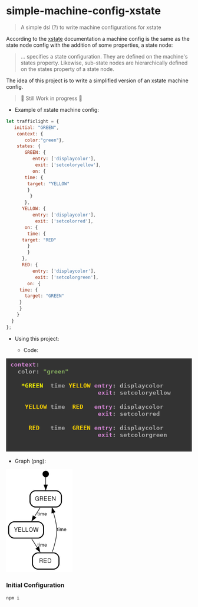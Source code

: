# simple-machine-config-xstate
> A simple dsl (?) to write machine configurations for xstate

According to the  [xstate](https://github.com/davidkpiano/xstate) documentation  a  machine config is the same as the state node config with the addition of some properties, a state node:

> ... specifies a state configuration. They are defined on the machine's states property. Likewise, sub-state nodes are hierarchically defined on the states property of a state node.

The idea of this project is to write a simplified version of an xstate machine config.

> 🚧 Still Work in progress 🚧 

- Example of xstate machine config:


``` javascript
let trafficlight = {
   initial: "GREEN",
    context: {
       color:"green"},
    states: {
       GREEN: {
	      entry: ['displaycolor'],
	       exit: ['setcoloryellow'],
          on: {
	   time: {
	    target: "YELLOW"
	    }
         }
       },
      YELLOW: {
          entry: ['displaycolor'],
	       exit: ['setcolorred'],
       on: {
        time: {
	  target: "RED"
	    }
        }
      },
      RED: {
          entry: ['displaycolor'],
	       exit: ['setcolorgreen'],
        on: {
	 time: {
	   target: "GREEN"
	 } 
	 }
    }
  }
};
```

- Using this project:


  - Code:

![diagram code](diagram_code.png)

  - Graph (png): 


![graph image](graph.png)



### Initial Configuration


``` shell
npm i
```



